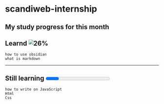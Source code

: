 # scandiweb-internship
My study progress for this month
---

## Learnd ![26%](https://progress-bar.xyz/26)
```learnd
how to use obsidian
what is markdown
```
---

## Still learning <progress>
```still learning
how to write on JavaScript
Html
Css
```
